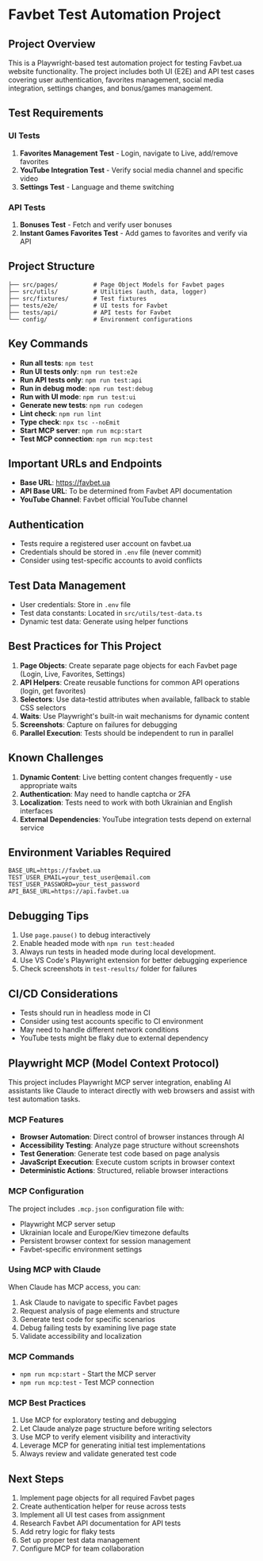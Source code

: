 # Favbet Test Automation Project

## Project Overview

This is a Playwright-based test automation project for testing Favbet.ua website functionality. The project includes both UI (E2E) and API test cases covering user authentication, favorites management, social media integration, settings changes, and bonus/games management.

## Test Requirements

### UI Tests

1. **Favorites Management Test** - Login, navigate to Live, add/remove favorites
2. **YouTube Integration Test** - Verify social media channel and specific video
3. **Settings Test** - Language and theme switching

### API Tests

1. **Bonuses Test** - Fetch and verify user bonuses
2. **Instant Games Favorites Test** - Add games to favorites and verify via API

## Project Structure

```
├── src/pages/          # Page Object Models for Favbet pages
├── src/utils/          # Utilities (auth, data, logger)
├── src/fixtures/       # Test fixtures
├── tests/e2e/          # UI tests for Favbet
├── tests/api/          # API tests for Favbet
└── config/             # Environment configurations
```

## Key Commands

- **Run all tests**: `npm test`
- **Run UI tests only**: `npm run test:e2e`
- **Run API tests only**: `npm run test:api`
- **Run in debug mode**: `npm run test:debug`
- **Run with UI mode**: `npm run test:ui`
- **Generate new tests**: `npm run codegen`
- **Lint check**: `npm run lint`
- **Type check**: `npx tsc --noEmit`
- **Start MCP server**: `npm run mcp:start`
- **Test MCP connection**: `npm run mcp:test`

## Important URLs and Endpoints

- **Base URL**: https://favbet.ua
- **API Base URL**: To be determined from Favbet API documentation
- **YouTube Channel**: Favbet official YouTube channel

## Authentication

- Tests require a registered user account on favbet.ua
- Credentials should be stored in `.env` file (never commit)
- Consider using test-specific accounts to avoid conflicts

## Test Data Management

- User credentials: Store in `.env` file
- Test data constants: Located in `src/utils/test-data.ts`
- Dynamic test data: Generate using helper functions

## Best Practices for This Project

1. **Page Objects**: Create separate page objects for each Favbet page (Login, Live, Favorites, Settings)
2. **API Helpers**: Create reusable functions for common API operations (login, get favorites)
3. **Selectors**: Use data-testid attributes when available, fallback to stable CSS selectors
4. **Waits**: Use Playwright's built-in wait mechanisms for dynamic content
5. **Screenshots**: Capture on failures for debugging
6. **Parallel Execution**: Tests should be independent to run in parallel

## Known Challenges

1. **Dynamic Content**: Live betting content changes frequently - use appropriate waits
2. **Authentication**: May need to handle captcha or 2FA
3. **Localization**: Tests need to work with both Ukrainian and English interfaces
4. **External Dependencies**: YouTube integration tests depend on external service

## Environment Variables Required

```
BASE_URL=https://favbet.ua
TEST_USER_EMAIL=your_test_user@email.com
TEST_USER_PASSWORD=your_test_password
API_BASE_URL=https://api.favbet.ua
```

## Debugging Tips

1. Use `page.pause()` to debug interactively
2. Enable headed mode with `npm run test:headed`
3. Always run tests in headed mode during local development.
4. Use VS Code's Playwright extension for better debugging experience
5. Check screenshots in `test-results/` folder for failures

## CI/CD Considerations

- Tests should run in headless mode in CI
- Consider using test accounts specific to CI environment
- May need to handle different network conditions
- YouTube tests might be flaky due to external dependency

## Playwright MCP (Model Context Protocol)

This project includes Playwright MCP server integration, enabling AI assistants like Claude to interact directly with web browsers and assist with test automation tasks.

### MCP Features

- **Browser Automation**: Direct control of browser instances through AI
- **Accessibility Testing**: Analyze page structure without screenshots
- **Test Generation**: Generate test code based on page analysis
- **JavaScript Execution**: Execute custom scripts in browser context
- **Deterministic Actions**: Structured, reliable browser interactions

### MCP Configuration

The project includes `.mcp.json` configuration file with:

- Playwright MCP server setup
- Ukrainian locale and Europe/Kiev timezone defaults
- Persistent browser context for session management
- Favbet-specific environment settings

### Using MCP with Claude

When Claude has MCP access, you can:

1. Ask Claude to navigate to specific Favbet pages
2. Request analysis of page elements and structure
3. Generate test code for specific scenarios
4. Debug failing tests by examining live page state
5. Validate accessibility and localization

### MCP Commands

- `npm run mcp:start` - Start the MCP server
- `npm run mcp:test` - Test MCP connection

### MCP Best Practices

1. Use MCP for exploratory testing and debugging
2. Let Claude analyze page structure before writing selectors
3. Use MCP to verify element visibility and interactivity
4. Leverage MCP for generating initial test implementations
5. Always review and validate generated test code

## Next Steps

1. Implement page objects for all required Favbet pages
2. Create authentication helper for reuse across tests
3. Implement all UI test cases from assignment
4. Research Favbet API documentation for API tests
5. Add retry logic for flaky tests
6. Set up proper test data management
7. Configure MCP for team collaboration
